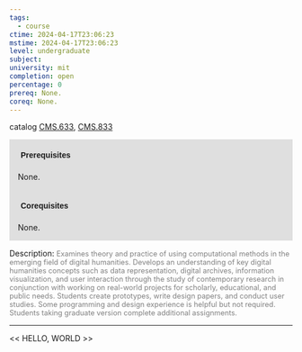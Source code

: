 ```yaml
---
tags:
  - course
ctime: 2024-04-17T23:06:23
mstime: 2024-04-17T23:06:23
level: undergraduate
subject: 
university: mit
completion: open
percentage: 0
prereq: None.
coreq: None.
---
```


catalog [CMS.633](http://student.mit.edu/catalog/mCMSa.html#CMS.633), [CMS.833](http://student.mit.edu/catalog/mCMSa.html#CMS.833)

<span style="display: block; padding: 15px; background-color: rgb(100, 100, 100, 0.2);"><font id="m_prereq99_0" style="display: block; font-family: Arial, sans-serif; font-weight: bold; padding: 5px">Prerequisites</font><br><span id="prereq99_0">None.</span></span>
<span style="display: block; padding: 15px; background-color: rgb(100, 100, 100, 0.2);"><font id="m_coreq99_0" style="display: block; font-family: Arial, sans-serif; font-weight: bold; padding: 5px">Corequisites</font><br><span id="coreq99_0">None.</span></span>

<font style="">Description:</font>
<font style="color: grey; font-size: 0.8rem;">Examines theory and practice of using computational methods in the emerging field of digital humanities. Develops an understanding of key digital humanities concepts such as data representation, digital archives, information visualization, and user interaction through the study of contemporary research in conjunction with working on real-world projects for scholarly, educational, and public needs. Students create prototypes, write design papers, and conduct user studies. Some programming and design experience is helpful but not required.   Students taking graduate version complete additional assignments.</font>



---

<< HELLO, WORLD >>
